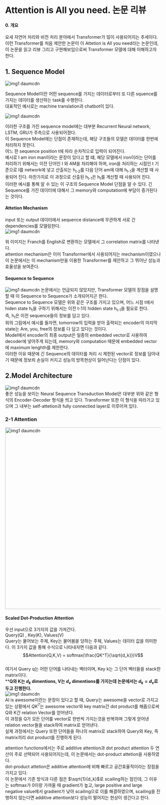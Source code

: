 # Attention is All you need. 논문 리뷰
  
#### 0. 개요  
요새 자연어 처리와 비전 처리 분야에서 Transformer가 많이 사용되어지는 추세이다. 이런 Transformer를 처음 제안한 논문이 이 Attetion is All you need라는 논문인데, 이 논문을 읽고 리뷰 그리고 구현해보임으로써 Transformer 모델에 대해 이해하고자 한다.
  
## 1. Sequence Model
![img1 daumcdn](https://github.com/sjh9824/NLP/assets/73771922/39a4d9f2-a076-4b3d-a585-0d471ef4eb55)

Sequence Model이란 어떤 sequence를 가지는 데이터로부터 또 다른 squence를 가지는 데이터를 생산하는 task를 수행한다.  
대표적인 예시로는 machine translation과 chatbot이 있다.  
  
  
![img1 daumcdn](https://github.com/sjh9824/NLP/assets/73771922/b88b4ec6-e7ae-40a0-98c0-003b01fd4eb4)

이러한 구조를 가진 sequence model에는 대부분 Recurrent Neural network, LSTM, GRU가 주측으로 사용되어졌다.  
이 Sequence Model에는 단점이 존재하는데, 해당 구조들의 모델은 데이터를 한번에 처리하지 못한다.  
어느 한 sequence position t에 따라 순차적으로 입력이 되어진다.  
예시로 I am iron man이라는 문장이 있다고 할 떄, 해당 모델에서 iron이라는 단어를 처리하기 위해서는 이전 단어인 I 와 AM을 처리해야 하며, iron을 처리하는 시점인 t 기준으로 I를 network에 넣고 산출되는 h<sub>t-2</sub>를 다음 단어 am에 대해 h<sub>t-1</sub>을 계산할 때 사용되어 진다. 마찬가지로 이 과정으로 산출된 h<sub>t-1</sub>은 h<sub>t</sub>를 계산할 때 사용되어 진다.  
이러한 예시를 통해 알 수 있는 이 구조의 Sequence Model 단점을 알 수 있다. 긴 Sequence를 가진 데이터에 대해서 그 memory와 computation에 부담이 증가된다는 것이다.

#### Attetion Mechanism  
input 또는 output 데이터에서 sequence distance에 무관하게 서로 간 dependencies를 모델링한다.  
![img1 daumcdn](https://github.com/sjh9824/NLP/assets/73771922/0fc1065e-f8dd-4e7c-8b9c-d9a26a2eefc2)

위 이미지는 Franch를 English로 변환하는 모델에서 그 correlation matrix를 나타낸다.  
attention mechanism은 이미 Transformer에서 사용되어지는 mechanism이였으나 이 논문에서는 이 mechanism만을 이용한 Transformer를 제안하고 그 뛰어난 성능과 효율성을 보여준다.  

#### Sequence to Sequence  
![img1 daumcdn](https://github.com/sjh9824/NLP/assets/73771922/a4ef3550-4604-484b-bb0b-561ccdace83d)
논문에서는 언급되지 않았지만, Transformer 모델의 장점을 설명할 때 이 Sequence to Sequence가 소개되어지곤 한다.  
Sequence to Sequence 모델은 위와 같은 구조를 가지고 있으며, 어느 시점 t에서 hiden state h<sub>t</sub>을 구하기 위해서는 이전 t-1의 hidden state h<sub>t-1</sub>을 필요로 한다.  
즉, h<sub>t</sub>은 이전 sequence들의 정보를 담고 있다.  
위의 그림에서 예시를 들자면, tomorrow의 입력을 받아 출력되는 encoder의 마지막 state는 Are, you, free의 정보를 다 담고 있다는 것이다.  
Model에서 encoder의 최종 output은 일종의 embedded vector로 사용하여 decoder에 넣어주게 되는데, memory와 computation 때문에 embedded vector에 maximum lenghth를 제한한다.  
이러한 이유 때문에 긴 Sequence의 데이터를 처리 시 제한된 vector로 정보를 담아내기 때문에 정보릐 손실이 커지고 성능의 방목현상이 일어난다는 단점이 있다.  

## 2.Model Architecture
![img1 daumcdn](https://github.com/sjh9824/NLP/assets/73771922/55420b20-232b-4424-8b6c-acb702531c77)  
좋은 성능을 보이는 Neural Sequence Transduction Model은 대부분 위와 같은 형식의 Encoder-Decoder 형식을 띄고 있다.
Transformer 또한 이 형식을 따라가고 있으며 그 내부는 self-attetion과 fully connectied layer로 이루어져 있다.

### 2-1 Attention  
<img width="586" alt="img1 daumcdn" src="https://github.com/sjh9824/NLP/assets/73771922/26709cd9-4633-4fb9-b882-d5da466128e5">  

#### Scaled Dot-Production Attention  
우선 input으로 3가지의 값을 가져간다.  
Query(Q) , Key(K), Values(V)  
Query는 물어보는 주체, Key는 물어봄을 당하는 주체, Values는 데이터 값을 의미한다. 이 3가지 값을 통해 수식으로 나타내자면 다음과 같다.  
$$Attention(Q,K,V) = softmax(\frac{QK^T}{\sqrt{d_k}})V$$  
여기서 Query q는 어떤 단어를 나타내는 벡터이며, Key k는 그 단어 벡터들을 stack한 matrix이다.  
****Q와 K는 $d_k$ dimentions, V는 $d_v$ dimentions를 가지는데 논문에서는 $d_k = d_v$로 두고 진행한다.**  
![img1 daumcdn](https://github.com/sjh9824/NLP/assets/73771922/6c5bf01a-de2b-4cd1-b69c-d5520be475ab)  
AI is awesome이란는 문장이 있다고 할 때, Query는 awesome을 vector로 가지고 있는 상황에서 $QK^T$는 awesome vector와 key matrix간 dot product를 해줌으로써 Q와 K간 relation Vector를 얻어낸다.  
이 과정을 Q가 모든 단어를 vector로 한번씩 가지는것을 반복하며 그렇게 얻어낸 relation vector들을 stack하여 matrix로 얻어낸다.  
실제 과정에서는 Query 또한 단어들을 하나의 matrix로 stack하여 Query와 Key, 즉 matrix끼리 dot product를 진행하게 된다.  

attention functions에서는 주로 additive attention과 dot product attention 두 연산이 주로 선택되어 사용되어지는데, 이 논문에서는 dot-product attetion을 사용하였다.  
dot-product attetion은 additive attention에 비해 빠르고 공간효율적이라는 장점을 가지고 있다.  
이 논문에서 기존 방식과 다른 점은 $\sqrt{1}{d_k}$로 scailing하는 점인데, 그 이유는 softmax가 0이랑 가까울 때 gradient가 높고, large positive and large negative value에서 gradient가 낮아 scailing으로 이를 해결하였으며, scailing을 진행하지 않는다면 additive attention보다 성능이 떨어지는 현상이 생긴다고 한다.  

